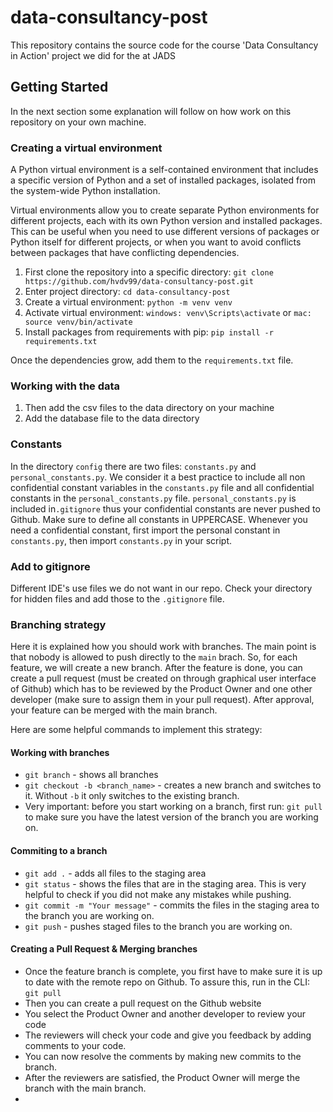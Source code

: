 # data-consultancy-post
This repository contains the source code for the course 'Data Consultancy in Action' project we did for the  at JADS

## Getting Started
In the next section some explanation will follow on how work on this repository on your own machine.

### Creating a virtual environment
A Python virtual environment is a self-contained environment that includes a specific version of Python and a set of 
installed packages, isolated from the system-wide Python installation.

Virtual environments allow you to create separate Python environments for different projects, each with its own Python 
version and installed packages. This can be useful when you need to use different versions of packages or Python itself
for different projects, or when you want to avoid conflicts between packages that have conflicting dependencies.
1. First clone the repository into a specific directory: `git clone https://github.com/hvdv99/data-consultancy-post.git`
2. Enter project directory: `cd data-consultancy-post`
3. Create a virtual environment: `python -m venv venv`
4. Activate virtual environment: `windows: venv\Scripts\activate` or `mac: source venv/bin/activate`
5. Install packages from requirements with pip: `pip install -r requirements.txt`

Once the dependencies grow, add them to the `requirements.txt` file.

### Working with the data
1. Then add the csv files to the data directory on your machine
2. Add the database file to the data directory

### Constants
In the directory `config` there are two files: `constants.py` and `personal_constants.py`. We consider it a best
practice to include all non confidential constant variables in the `constants.py` file and all confidential constants
in the `personal_constants.py` file. `personal_constants.py` is included in`.gitignore` thus your confidential constants 
are never pushed to Github. Make sure to define all constants in UPPERCASE. Whenever you need a confidential constant,
first import the personal constant in `constants.py`, then import `constants.py` in your script.

### Add to gitignore
Different IDE's use files we do not want in our repo. Check your directory for hidden files and add those to the 
`.gitignore` file.

### Branching strategy
Here it is explained how you should work with branches. The main point is that nobody is allowed to push directly to the
`main` brach. So, for each feature, we will create a new branch. After the feature is done, you can create a pull 
request (must be created on through graphical user interface of Github) which has to be reviewed by the Product Owner 
and one other developer (make sure to assign them in your pull request). After approval, your feature can be merged with 
the main branch. 

Here are some helpful commands to implement this strategy:
#### Working with branches
- `git branch` - shows all branches
- `git checkout -b <branch_name>` - creates a new branch and switches to it. Without `-b` it only switches to the 
existing branch.
- Very important: before you start working on a branch, first run: `git pull` to make sure you have the 
latest version of the branch you are working on.
#### Commiting to a branch
- `git add .` - adds all files to the staging area
- `git status` - shows the files that are in the staging area. This is very helpful to check if you did not make any 
mistakes while pushing.
- `git commit -m "Your message"` - commits the files in the staging area to the branch you are working on.
- `git push` - pushes staged files to the branch you are working on.

#### Creating a Pull Request & Merging branches
- Once the feature branch is complete, you first have to make sure it is up to date with the remote repo on Github. To
assure this, run in the CLI: `git pull`
- Then you can create a pull request on the Github website
- You select the Product Owner and another developer to review your code
- The reviewers will check your code and give you feedback by adding comments to your code.
- You can now resolve the comments by making new commits to the branch.
- After the reviewers are satisfied, the Product Owner will merge the branch with the main branch.
- 